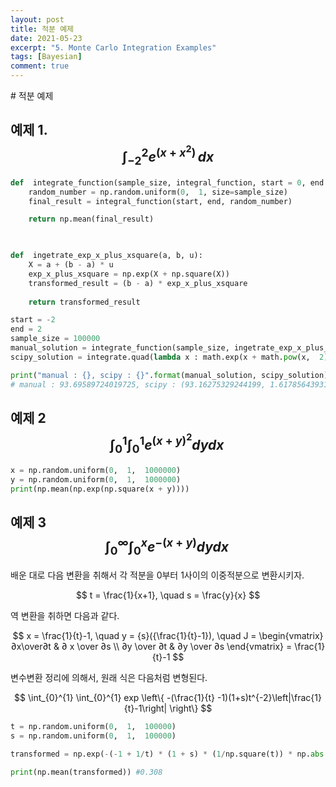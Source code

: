 ```yaml
---
layout: post
title: 적분 예제
date: 2021-05-23
excerpt: "5. Monte Carlo Integration Examples"
tags: [Bayesian]
comment: true
---
```




﻿# 적분 예제


## 예제 1. $$∫_{-2}^{2} e^{(x + x^2)}\, dx $$


```python
def  integrate_function(sample_size, integral_function, start = 0, end = 1):
	random_number = np.random.uniform(0,  1, size=sample_size)
	final_result = integral_function(start, end, random_number)

	return np.mean(final_result)

  

def  ingetrate_exp_x_plus_xsquare(a, b, u):
	X = a + (b - a) * u
	exp_x_plus_xsquare = np.exp(X + np.square(X))
	transformed_result = (b - a) * exp_x_plus_xsquare
	
	return transformed_result

start = -2
end = 2
sample_size = 100000
manual_solution = integrate_function(sample_size, ingetrate_exp_x_plus_xsquare, start, end)
scipy_solution = integrate.quad(lambda x : math.exp(x + math.pow(x,  2)), start, end)

print("manual : {}, scipy : {}".format(manual_solution, scipy_solution))
# manual : 93.69589724019725, scipy : (93.16275329244199, 1.6178564393124623e-09)
```

## 예제 2 $$\int_{0}^{1} \int_{0}^{1}e^{(x+y)^2}dydx\, $$

```python
x = np.random.uniform(0,  1,  1000000)
y = np.random.uniform(0,  1,  1000000)
print(np.mean(np.exp(np.square(x + y))))
```

## 예제 3 $$\int_{0}^{∞} \int_{0}^{x} e^{-(x+y)} dydx\, $$

배운 대로 다음 변환을 취해서 각 적분을 0부터 1사이의 이중적분으로 변환시키자.

$$ t = \frac{1}{x+1}, \quad s = \frac{y}{x} $$

역 변환을 취하면 다음과 같다.

$$ x = \frac{1}{t}-1, \quad y = {s}({\frac{1}{t}-1}), \quad J = \begin{vmatrix} ∂x\over∂t & ∂ x \over ∂s \\ ∂y \over ∂t & ∂y \over ∂s \end{vmatrix} = \frac{1}{t}-1 $$

변수변환 정리에 의해서, 원래 식은 다음처럼 변형된다.

$$ \int_{0}^{1} \int_{0}^{1} exp \left\{ -(\frac{1}{t} -1)(1+s)t^{-2}\left|\frac{1}{t}-1\right| \right\} $$

```python
t = np.random.uniform(0,  1,  100000)
s = np.random.uniform(0,  1,  100000)

transformed = np.exp(-(-1 + 1/t) * (1 + s) * (1/np.square(t)) * np.abs((-1 + 1/t)))

print(np.mean(transformed)) #0.308
```

